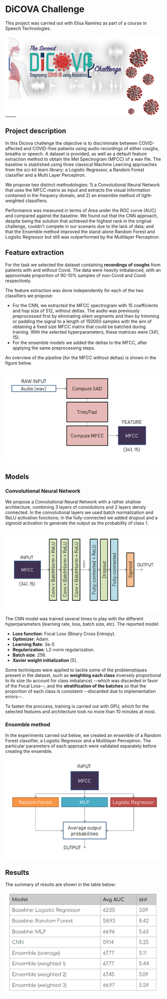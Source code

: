 # DiCOVA Challenge

This project was carried out with Elisa Ramírez as part of a course in Speech Technologies.

![Dicova](https://github.com/CesarCaramazana/SpeechTech_DiCOVA_Challenge/blob/main/Figures/DiCOVA.PNG)

## Project description

In this Dicova challenge the objective is to discriminate between COVID-affected and COVID-free patients using audio recordings of either coughs, breaths or speech. A dataset is provided, as well as a default feature extraction method to obtain the Mel Spectrogram (MFCC) of a wav file. The baseline is stablished using three classical Machine Learning approaches from the sci-kit learn library: a Logistic Regressor, a Random Forest classifier and a Multi Layer Perceptron. 

We propose two distinct methodologies: 1) a Convolutional Neural Network that uses the MFCC matrix as input and extracts the visual information contained in the frequecy domain, and 2) an ensemble method of light-weighted classifiers.

Performance was measured in terms of Area under the ROC curve (AUC) and compared against the baseline. We found out that the CNN approach, despite being the solution that achieved the highest rank in the original challenge, couldn't compete in our scenario due to the lack of data; and that the Ensemble method improved the stand-alone Random Forest and Logistic Regressor but still was outperformed by the Multilayer Perceptron. 



## Feature extraction
For the task we selected the dataset containing **recordings of coughs** from patients with and without Covid. The data were heavily imbalanced, with an approximate proportion of 90-10% samples of non-Covid and Covid respectively. 

The feature extraction was done independently for each of the two classifiers we propose:
  * For the CNN, we extracted the MFCC spectrogram with 15 coefficients and hop size of 512, without deltas. The audio was previously preprocessed first by eliminating silent segments and then by trimming or padding the signal to a length of 150000 samples with the aim of obtaining a fixed size MFCC matrix that could be batched during training. With the selected hyperparameters, these matrices were (341, 15). 
  * For the ensemble models we added the deltas to the MFCC, after applying the same preprocessing steps. 

An overview of the pipeline (for the MFCC without deltas) is shown in the figure below.

![Features](https://github.com/CesarCaramazana/SpeechTech_DiCOVA_Challenge/blob/main/Figures/feature_extraction.PNG)


## Models

### Convolutional Neural Network

We propose a Convolutional Neural Network with a rather shallow architecture, combining 3 layers of convolutions and 2 layers densly connected. In the convolutional layers we used batch normalization and ReLU activation functions; in the fully-connected we added dropout and a sigmoid activation to generate the output as the probability of class 1. 

![CNN](https://github.com/CesarCaramazana/SpeechTech_DiCOVA_Challenge/blob/main/Figures/CNN%20architecture.PNG)

The CNN model was trained several times to play with the different hyperparameters (learning rate, loss, batch size, etc). The reported model:

- **Loss function**: Focal Loss (Binary Cross Entropy).
- **Optimizer**: Adam.
- **Learning Rate**: 3e-5
- **Regularization**: L2-norm regularization.
- **Batch size**: 256.
- **Xavier weight initialization** [5].

Some techniques were applied to tackle some of the problematiques present in the dataset, such as **weighting each class** inversely proportional to its size (to account for class imbalance) --which was discarded in favor of the Focal Loss--, and the **stratification of the batches** so that the proportion of each class is consistent --discarded due to implementation errors--.

To fasten the proccess, training is carried out with GPU, which for the selected features and architecture took no more than 10 minutes at most.


### Ensemble method

In the experiments carried out below, we created an ensemble of a Random Forest classifier, a Logistic Regressor and a Multilayer Perceptron. The particular parameters of each approach were validated separately before creating the ensemble.

![Ensemble](https://github.com/CesarCaramazana/SpeechTech_DiCOVA_Challenge/blob/main/Figures/ensemble_method.PNG)


## Results

The summary of results are shown in the table below:

![Results](https://github.com/CesarCaramazana/SpeechTech_DiCOVA_Challenge/blob/main/Figures/results.PNG)
